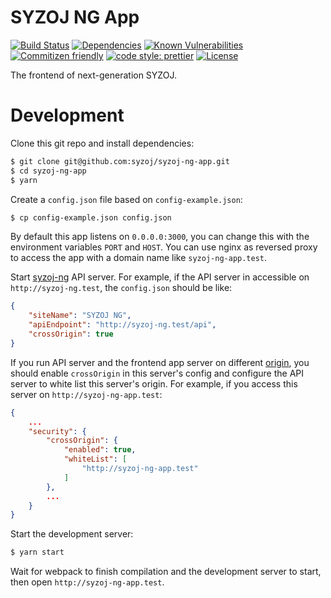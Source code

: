 # SYZOJ NG App

[![Build Status](https://img.shields.io/travis/syzoj/syzoj-ng-app?style=flat-square)](https://travis-ci.org/syzoj/syzoj-ng-app)
[![Dependencies](https://img.shields.io/david/syzoj/syzoj-ng-app?style=flat-square)](https://david-dm.org/syzoj/syzoj-ng-app)
[![Known Vulnerabilities](https://snyk.io/test/github/syzoj/syzoj-ng-app/badge.svg?targetFile=package.json&style=flat-square)](https://snyk.io/test/github/syzoj/syzoj-ng-app?targetFile=package.json)
[![Commitizen friendly](https://img.shields.io/badge/commitizen-friendly-brightgreen.svg?style=flat-square)](http://commitizen.github.io/cz-cli/)
[![code style: prettier](https://img.shields.io/badge/code_style-prettier-ff69b4.svg?style=flat-square)](https://github.com/prettier/prettier)
[![License](https://img.shields.io/github/license/syzoj/syzoj-ng-app?style=flat-square)](LICENSE)

The frontend of next-generation SYZOJ.

# Development
Clone this git repo and install dependencies:

```bash
$ git clone git@github.com:syzoj/syzoj-ng-app.git
$ cd syzoj-ng-app
$ yarn
```

Create a `config.json` file based on `config-example.json`:

```bash
$ cp config-example.json config.json
```

By default this app listens on `0.0.0.0:3000`, you can change this with the environment variables `PORT` and `HOST`. You can use nginx as reversed proxy to access the app with a domain name like `syzoj-ng-app.test`.

Start [syzoj-ng](https://github.com/syzoj/syzoj-ng) API server. For example, if the API server in accessible on `http://syzoj-ng.test`, the `config.json` should be like:

```json
{
    "siteName": "SYZOJ NG",
    "apiEndpoint": "http://syzoj-ng.test/api",
    "crossOrigin": true
}
```

If you run API server and the frontend app server on different [origin](https://developer.mozilla.org/en-US/docs/Web/HTTP/CORS), you should enable `crossOrigin` in this server's config and configure the API server to white list this server's origin. For example, if you access this server on `http://syzoj-ng-app.test`:

```json
{
    ...
    "security": {
        "crossOrigin": {
            "enabled": true,
            "whiteList": [
                "http://syzoj-ng-app.test"
            ]
        },
        ...
    }
}
```

Start the development server:

```bash
$ yarn start
```

Wait for webpack to finish compilation and the development server to start, then open `http://syzoj-ng-app.test`.
